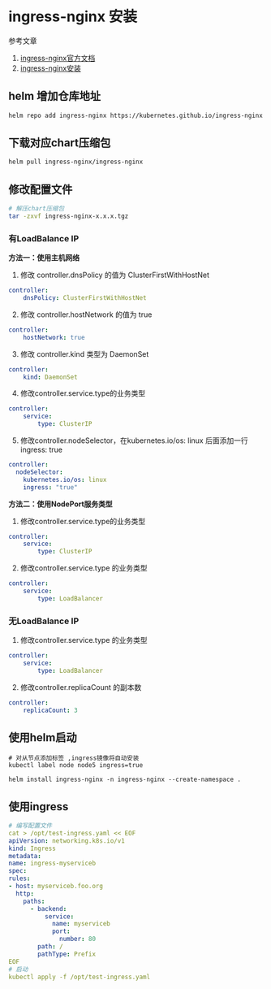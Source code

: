 # ingress-nginx 安装
参考文章
1.  [ingress-nginx官方文档](https://kubernetes.github.io/ingress-nginx/user-guide/basic-usage/)
2.  [ingress-nginx安装](https://www.cnblogs.com/tangxuliang/p/16922807.html)
## helm 增加仓库地址
```bash
helm repo add ingress-nginx https://kubernetes.github.io/ingress-nginx
```
## 下载对应chart压缩包
```bash
helm pull ingress-nginx/ingress-nginx
```
## 修改配置文件
```bash
# 解压chart压缩包
tar -zxvf ingress-nginx-x.x.x.tgz
```

### 有LoadBalance IP
**方法一：使用主机网络**
1.  修改 controller.dnsPolicy 的值为 ClusterFirstWithHostNet
```yaml
controller:
    dnsPolicy: ClusterFirstWithHostNet
```
2.  修改 controller.hostNetwork 的值为 true
```yaml
controller:
    hostNetwork: true
```
3.  修改 controller.kind 类型为 DaemonSet
```yaml
controller:
    kind: DaemonSet
```
4.  修改controller.service.type的业务类型
```yaml
controller:
	service:
	    type: ClusterIP
```
 5. 修改controller.nodeSelector，在kubernetes.io/os: linux 后面添加一行 ingress: true
```yaml
controller:
  nodeSelector:
    kubernetes.io/os: linux
    ingress: "true"
```
**方法二：使用NodePort服务类型**
1. 修改controller.service.type的业务类型
```yaml
controller:
	service:
	    type: ClusterIP
```
2. 修改controller.service.type 的业务类型
```yaml
controller:
	service:
	    type: LoadBalancer
```
### 无LoadBalance IP
 1. 修改controller.service.type 的业务类型
```yaml
controller:
	service:
	    type: LoadBalancer
```
2. 修改controller.replicaCount 的副本数
```yaml
controller:
	replicaCount: 3
```

## 使用helm启动
```
# 对从节点添加标签 ,ingress镜像将自动安装
kubectl label node node5 ingress=true

helm install ingress-nginx -n ingress-nginx --create-namespace .
```
## 使用ingress
```yaml
# 编写配置文件
cat > /opt/test-ingress.yaml << EOF
apiVersion: networking.k8s.io/v1
kind: Ingress
metadata:
name: ingress-myserviceb
spec:
rules:
- host: myserviceb.foo.org
  http:
	paths:
	  - backend:
		  service:
			name: myserviceb
			port:
			  number: 80
		path: /
		pathType: Prefix
EOF
# 启动
kubectl apply -f /opt/test-ingress.yaml
```